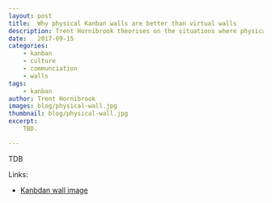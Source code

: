 ```yaml
---
layout: post
title:  Why physical Kanban walls are better than virtual walls
description: Trent Hornibrook theorises on the situations where physical Kanban walls are better than virtual walls
date:   2017-09-15
categories:
    - kanban
    - culture
    - communciation
    - walls
tags:
    - kanban
author: Trent Hornibrook
images: blog/physical-wall.jpg
thumbnail: blog/physical-wall.jpg
excerpt:
    TBD.

---
```


TDB





Links:  
- <a href="https://flic.kr/p/atwhZy">Kanbdan wall image</a>

